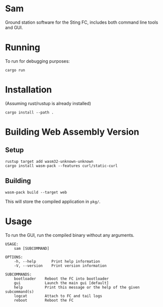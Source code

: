 Sam
===

Ground station software for the Sting FC, includes both command line tools and GUI.

# Running

To run for debugging purposes:

```
cargo run
```

# Installation

(Assuming rust/rustup is already installed)

```
cargo install --path .
````

# Building Web Assembly Version

## Setup

```
rustup target add wasm32-unknown-unknown
cargo install wasm-pack --features curl/static-curl
```

## Building

```
wasm-pack build --target web
```

This will store the compiled application in `pkg/`.

# Usage

To run the GUI, run the compiled binary without any arguments.

```
USAGE:
    sam [SUBCOMMAND]

OPTIONS:
    -h, --help       Print help information
    -V, --version    Print version information

SUBCOMMANDS:
    bootloader    Reboot the FC into bootloader
    gui           Launch the main gui [default]
    help          Print this message or the help of the given subcommand(s)
    logcat        Attach to FC and tail logs
    reboot        Reboot the FC
```
